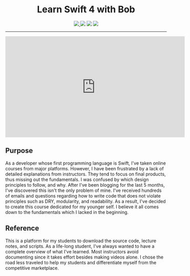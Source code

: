 
<div align="center">
<strong><h1>Learn Swift 4 with Bob</h1></strong>
</div>

<p align="center">
<a href="https://www.bobthedeveloper.io"><img src="https://img.shields.io/badge/Instructor-Bob Lee-CE1312.svg"</a>
<a href="https://udemy.com/learn-swift-with-bob/"><img src="https://img.shields.io/badge/Platform-Udemy-00A202.svg"/></a>
 <a><img src="https://img.shields.io/badge/Language-Swift_4.0-E73A05.svg?style=flat"></a>
 <a><img src="https://img.shields.io/badge/iOS-11-1E8CFD.svg?style=flat"></a>
</p>

<hr>

<div align="center">
<iframe width="560" height="315" src="https://www.youtube.com/embed/7lwgI2I-vKU" frameborder="0" allowfullscreen></iframe>
</div>


## Purpose
As a developer whose first programming language is Swift, I've taken online courses from major platforms. However, I have been frustrated by a lack of detailed explanations from instructors. They tend to focus on final products, thus missing out the fundamentals. I was confused by which design principles to follow, and why. After I've been blogging for the last 5 months, I've discovered this isn't the only problem of mine. I've received hundreds of emails and questions regarding how to write code that does not violate principles such as DRY, modularity, and readability. As a result, I've decided to create this course dedicated for my younger self. I believe it all comes down to the fundamentals which I lacked in the beginning.

## Reference
This is a platform for my students to download the source code, lecture notes, and scripts. As a life-long student, I've always wanted to have a complete overview of what I've learned. Most instructors avoid documenting since it takes effort besides making videos alone. I chose the road less traveled to help my students and differentiate myself from the competitive marketplace.
